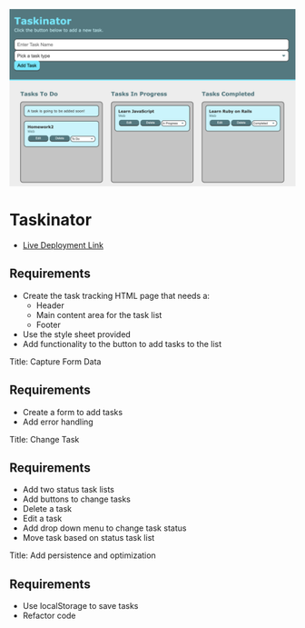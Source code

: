 ![taskinator screenshot](https://github.com/jdhawks2132/taskinator/blob/main/Taskinator.png)

# Taskinator

- [Live Deployment Link](https://jdhawks2132.github.io/taskinator/)

## Requirements
* Create the task tracking HTML page that needs a:
   * Header
   * Main content area for the task list
   * Footer
* Use the style sheet provided
* Add functionality to the button to add tasks to the list

Title: Capture Form Data

## Requirements
* Create a form to add tasks
* Add error handling

Title: Change Task

## Requirements
* Add two status task lists
* Add buttons to change tasks
* Delete a task
* Edit a task
* Add drop down menu to change task status
* Move task based on status task list

Title: Add persistence and optimization

## Requirements

* Use localStorage to save tasks
* Refactor code

